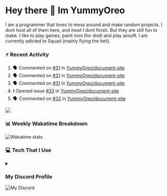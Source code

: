 <h1 > Hey there 👋 Im YummyOreo </h1>
I am a programmer that loves to mess around and make random projects. I dont host all of them here, and most I dont finish. But they are still fun to make. I like to play games, paint mini (for dnd) and play airsoft. I am currently adicted to Squad (mainly flying the heli).

### :zap: Recent Activity
<!--START_SECTION:activity-->
1. 🗣 Commented on [#31](https://github.com/YummyOreo/document-site/issues/31) in [YummyOreo/document-site](https://github.com/YummyOreo/document-site)
2. 🗣 Commented on [#31](https://github.com/YummyOreo/document-site/issues/31) in [YummyOreo/document-site](https://github.com/YummyOreo/document-site)
3. 🗣 Commented on [#31](https://github.com/YummyOreo/document-site/issues/31) in [YummyOreo/document-site](https://github.com/YummyOreo/document-site)
4. ❗️ Opened issue [#33](https://github.com/YummyOreo/document-site/issues/33) in [YummyOreo/document-site](https://github.com/YummyOreo/document-site)
5. 🗣 Commented on [#32](https://github.com/YummyOreo/document-site/issues/32) in [YummyOreo/document-site](https://github.com/YummyOreo/document-site)
<!--END_SECTION:activity-->

<a href="https://github.com/YummyOreo"><img src="https://activity-graph.herokuapp.com/graph?username=YummyOreo&custom_title=YummyOreo's%20Contribution%20Graph&theme=react-dark" /></a>

### 📊 Weekly Wakatime Breakdown

<img
  src="https://github.com/YummyOreo/YummyOreo/blob/main/images/stat.svg"
  alt="Wakatime stats"
/>

### :computer: Tech That I Use

<details>
<summary> </summary>

#### Editors
![VS Code Insiders](https://img.shields.io/badge/VS%20Code%20Insiders-35b393.svg?style=for-the-badge&logo=visual-studio-code&logoColor=white)

#### Languages 
![JavaScript](https://img.shields.io/badge/javascript-%23323330.svg?style=for-the-badge&logo=javascript&logoColor=%23F7DF1E) ![TypeScript](https://img.shields.io/badge/typescript-%23007ACC.svg?style=for-the-badge&logo=typescript&logoColor=white) ![Python](https://img.shields.io/badge/python-3670A0?style=for-the-badge&logo=python&logoColor=ffdd54) ![Rust](https://img.shields.io/badge/rust-%23000000.svg?style=for-the-badge&logo=rust&logoColor=white) 

#### Browsers
![Google Chrome](https://img.shields.io/badge/Google%20Chrome-4285F4?style=for-the-badge&logo=GoogleChrome&logoColor=white)

#### Databases
![MongoDB](https://img.shields.io/badge/MongoDB-%234ea94b.svg?style=for-the-badge&logo=mongodb&logoColor=white)

#### Frameworks & Libraries
![Electron.js](https://img.shields.io/badge/Electron-191970?style=for-the-badge&logo=Electron&logoColor=white) ![Express.js](https://img.shields.io/badge/express.js-%23404d59.svg?style=for-the-badge&logo=express&logoColor=%2361DAFB) ![jQuery](https://img.shields.io/badge/jquery-%230769AD.svg?style=for-the-badge&logo=jquery&logoColor=white) ![NodeJS](https://img.shields.io/badge/node.js-6DA55F?style=for-the-badge&logo=node.js&logoColor=white) ![Socket.io](https://img.shields.io/badge/Socket.io-black?style=for-the-badge&logo=socket.io&badgeColor=010101) ![TailwindCSS](https://img.shields.io/badge/tailwindcss-%2338B2AC.svg?style=for-the-badge&logo=tailwind-css&logoColor=white) ![Vue.js](https://img.shields.io/badge/vuejs-%2335495e.svg?style=for-the-badge&logo=vuedotjs&logoColor=%234FC08D)

#### Hosting
![Firebase](https://img.shields.io/badge/firebase-%23039BE5.svg?style=for-the-badge&logo=firebase) ![Heroku](https://img.shields.io/badge/heroku-%23430098.svg?style=for-the-badge&logo=heroku&logoColor=white) ![Netlify](https://img.shields.io/badge/netlify-%23000000.svg?style=for-the-badge&logo=netlify&logoColor=#00C7B7)

#### Operating System
![Windows](https://img.shields.io/badge/Windows-0078D6?style=for-the-badge&logo=windows&logoColor=white)

### Other
![Notion](https://img.shields.io/badge/Notion-%23000000.svg?style=for-the-badge&logo=notion&logoColor=white) ![Raspberry Pi](https://img.shields.io/badge/-RaspberryPi-C51A4A?style=for-the-badge&logo=Raspberry-Pi) 

</details>

### My Discord Profile

![My Discord](https://discord-readme-badge.vercel.app/api?id=647959906170699776)
